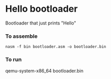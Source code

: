 # Hello bootloader
Bootloader that just prints "Hello"

### To assemble
`nasm -f bin bootloader.asm -o bootloader.bin`

### To run
qemu-system-x86_64 bootloader.bin 
